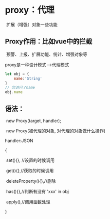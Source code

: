 # proxy：代理

​	扩展（增强）对象一些功能



## Proxy作用：比如vue中的拦截

​	预警、上报、扩展功能、统计、增强对象等



proxy是一种设计模式-->代理模式



```js
let obj = {
    name:'String'
}
// 您访问了name
obj.name
```

## 语法：

​	new Proxy(target, handler);

​	new Proxy(被代理的对象, 对代理的对象做什么操作)

handler:JSON

{

​	set(){}, //设置的时候调用

​	get(){},//获取的时候调用

​	deleteProperty(){},//删除

​	has(){},//判断有没有 'xxx' in obj

​	apply(),//调用函数处理

}



